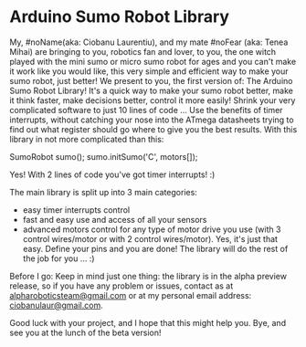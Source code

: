 # Arduino Sumo Robot Library

My, #noName(aka: Ciobanu Laurentiu), and my mate #noFear
(aka: Tenea Mihai) are bringing to you, robotics fan and 
lover, to you, the one witch played with the mini sumo
or micro sumo robot for ages and you can't make it work
like you would like, this very simple and efficient way
to make your sumo robot, just better!
We present to you, the first version of: 
The Arduino Sumo Robot Library!
It's a quick way to make your sumo robot better,
make it think faster, make decisions better, control
it more easily! Shrink your very complicated software
to just 10 lines of code ...
Use the benefits of timer interrupts, without catching
your nose into the ATmega datasheets trying to find
out what register should go where to give you the
best results. With this library in not more complicated
than this:

SumoRobot sumo();
sumo.initSumo('C', motors[]);

Yes! With 2 lines of code you've got timer interrupts! :)

The main library is split up into 3 main categories:
- easy timer interrupts control
- fast and easy use and access of all your sensors
- advanced motors control for any type of motor drive
you use (with 3 control wires/motor or with 
2 control wires/motor).
Yes, it's just that easy. Define your pins and you are done!
The library will do the rest of the job for you ... :)

Before I go:
Keep in mind just one thing: the library is in the alpha
preview release, so if you have any problem or issues,
contact as at alpharoboticsteam@gmail.com or at my 
personal email address: ciobanulaur@gmail.com.

Good luck with your project, and I hope that this might
help you.
	Bye, and see you at the lunch of the beta version!
